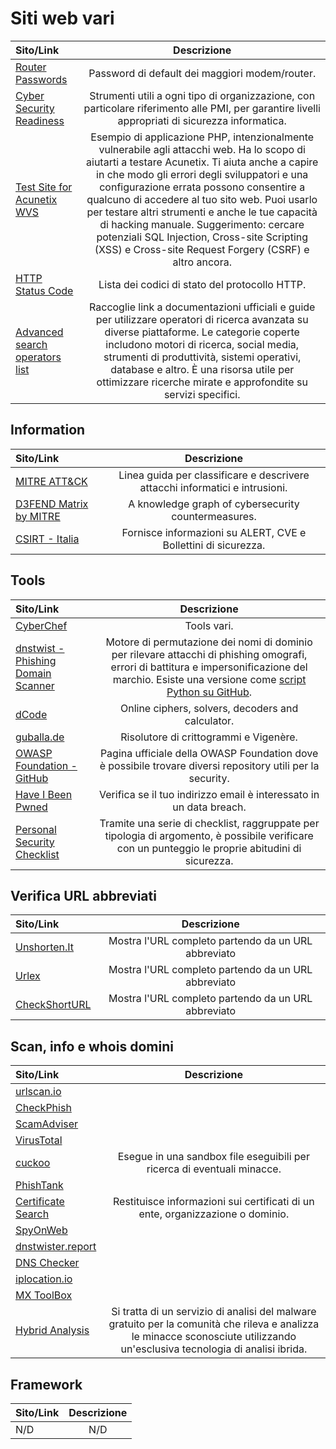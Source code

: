 # Siti web vari

| **Sito/Link** | **Descrizione** |
| :------------ | :-------------: |
| [Router Passwords](https://www.routerpasswords.com/) | Password di default dei maggiori modem/router. |
| [Cyber Security Readiness](https://cybersecurityreadiness.it/) | Strumenti utili a ogni tipo di organizzazione, con particolare riferimento alle PMI, per garantire livelli appropriati di sicurezza informatica. |
| [Test Site for Acunetix WVS](http://testphp.vulnweb.com/index.php) | Esempio di applicazione PHP, intenzionalmente vulnerabile agli attacchi web. Ha lo scopo di aiutarti a testare Acunetix. Ti aiuta anche a capire in che modo gli errori degli sviluppatori e una configurazione errata possono consentire a qualcuno di accedere al tuo sito web. Puoi usarlo per testare altri strumenti e anche le tue capacità di hacking manuale. Suggerimento: cercare potenziali SQL Injection, Cross-site Scripting (XSS) e Cross-site Request Forgery (CSRF) e altro ancora. |
| [HTTP Status Code](https://en.wikipedia.org/wiki/List_of_HTTP_status_codes) | Lista dei codici di stato del protocollo HTTP. |
| [Advanced search operators list](https://github.com/cipher387/Advanced-search-operators-list) | Raccoglie link a documentazioni ufficiali e guide per utilizzare operatori di ricerca avanzata su diverse piattaforme. Le categorie coperte includono motori di ricerca, social media, strumenti di produttività, sistemi operativi, database e altro. È una risorsa utile per ottimizzare ricerche mirate e approfondite su servizi specifici. |

## Information

| **Sito/Link** | **Descrizione** |
| :------------ | :-------------: |
| [MITRE ATT&CK](https://attack.mitre.org/) | Linea guida per classificare e descrivere attacchi informatici e intrusioni. |
| [D3FEND Matrix by MITRE](https://d3fend.mitre.org/) | A knowledge graph of cybersecurity countermeasures. |
| [CSIRT - Italia](https://www.csirt.gov.it/) | Fornisce informazioni su ALERT, CVE e Bollettini di sicurezza. |

## Tools

| **Sito/Link** | **Descrizione** |
| :------------ | :-------------: |
| [CyberChef](https://gchq.github.io/CyberChef/) | Tools vari. |
| [dnstwist - Phishing Domain Scanner](https://dnstwist.it/) | Motore di permutazione dei nomi di dominio per rilevare attacchi di phishing omografi, errori di battitura e impersonificazione del marchio. Esiste una versione come [script Python su GitHub](https://github.com/elceef/dnstwist). |
| [dCode](https://www.dcode.fr/en) | Online ciphers, solvers, decoders and calculator. |
| [guballa.de](https://www.guballa.de/) | Risolutore di crittogrammi e Vigenère. |
| [OWASP Foundation - GitHub](https://github.com/OWASP) | Pagina ufficiale della OWASP Foundation dove è possibile trovare diversi repository utili per la security. |
| [Have I Been Pwned](https://haveibeenpwned.com/) | Verifica se il tuo indirizzo email è interessato in un data breach. |
| [Personal Security Checklist](https://digital-defense.io) | Tramite una serie di checklist, raggruppate per tipologia di argomento, è possibile verificare con un punteggio le proprie abitudini di sicurezza. |

## Verifica URL abbreviati

| **Sito/Link** | **Descrizione** |
| :-------------| :-------------: |
| [Unshorten.It](https://unshorten.it/) | Mostra l'URL completo partendo da un URL abbreviato |
| [Urlex](https://urlex.org/) | Mostra l'URL completo partendo da un URL abbreviato |
| [CheckShortURL](https://checkshorturl.com/) | Mostra l'URL completo partendo da un URL abbreviato |

## Scan, info e whois domini

| **Sito/Link** | **Descrizione** |
| :------------ | :-------------: |
| [urlscan.io](https://urlscan.io/) |  |
| [CheckPhish](https://checkphish.bolster.ai/) |  |
| [ScamAdviser](https://www.scamadviser.com/) |  |
| [VirusTotal](https://www.virustotal.com/gui/home/url) |  |
| [cuckoo](https://cuckoo.cert.ee/) | Esegue in una sandbox file eseguibili per ricerca di eventuali minacce. |
| [PhishTank](https://phishtank.org/) |  |
| [Certificate Search](https://crt.sh/) | Restituisce informazioni sui certificati di un ente, organizzazione o dominio. |
| [SpyOnWeb](https://spyonweb.com/) |  |
| [dnstwister.report](https://dnstwister.report/) |  |
| [DNS Checker](https://dnschecker.org/) |  |
| [iplocation.io](https://iplocation.io/) |  |
| [MX ToolBox](https://mxtoolbox.com/) |  |
| [Hybrid Analysis](https://www.hybrid-analysis.com/) | Si tratta di un servizio di analisi del malware gratuito per la comunità che rileva e analizza le minacce sconosciute utilizzando un'esclusiva tecnologia di analisi ibrida. |

## Framework

| **Sito/Link** | **Descrizione** |
| :------------ | :-------------: |
| N/D           | N/D             |

